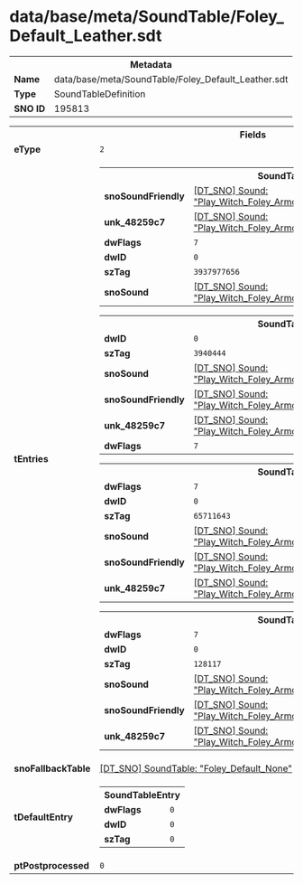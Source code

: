 <h1>data/base/meta/SoundTable/Foley_Default_Leather.sdt</h1><table><tr><th colspan="100%">Metadata</th></tr><tr><td><b>Name</b></td><td>data/base/meta/SoundTable/Foley_Default_Leather.sdt</td></tr><tr><td><b>Type</b></td><td>SoundTableDefinition</td></tr><tr><td><b>SNO ID</b></td><td>195813</td></tr></table>

<table><tr><th colspan="100%">Fields</th></tr><tr><td><b>eType</b></td><td><code>2</code></td></tr><tr><td><b>tEntries</b></td><td><table><tr><th colspan="100%">SoundTableEntry</th></tr><tr><td><b>snoSoundFriendly</b></td><td><a href="..\Sound\Play_Witch_Foley_Armor_LeatherAndJingle_Attack_3P_Friendly.snd.md">[DT_SNO] Sound: "Play_Witch_Foley_Armor_LeatherAndJingle_Attack_3P_Friendly"</a></td></tr><tr><td><b>unk_48259c7</b></td><td><a href="..\Sound\Play_Witch_Foley_Armor_LeatherAndJingle_Attack_3P_Enemy.snd.md">[DT_SNO] Sound: "Play_Witch_Foley_Armor_LeatherAndJingle_Attack_3P_Enemy"</a></td></tr><tr><td><b>dwFlags</b></td><td><code>7</code></td></tr><tr><td><b>dwID</b></td><td><code>0</code></td></tr><tr><td><b>szTag</b></td><td><code>3937977656</code></td></tr><tr><td><b>snoSound</b></td><td><a href="..\Sound\Play_Witch_Foley_Armor_LeatherAndJingle_Attack_1P.snd.md">[DT_SNO] Sound: "Play_Witch_Foley_Armor_LeatherAndJingle_Attack_1P"</a></td></tr></table>


<table><tr><th colspan="100%">SoundTableEntry</th></tr><tr><td><b>dwID</b></td><td><code>0</code></td></tr><tr><td><b>szTag</b></td><td><code>3940444</code></td></tr><tr><td><b>snoSound</b></td><td><a href="..\Sound\Play_Witch_Foley_Armor_LeatherAndJingle_Jump_1P.snd.md">[DT_SNO] Sound: "Play_Witch_Foley_Armor_LeatherAndJingle_Jump_1P"</a></td></tr><tr><td><b>snoSoundFriendly</b></td><td><a href="..\Sound\Play_Witch_Foley_Armor_LeatherAndJingle_Jump_3P_Friendly.snd.md">[DT_SNO] Sound: "Play_Witch_Foley_Armor_LeatherAndJingle_Jump_3P_Friendly"</a></td></tr><tr><td><b>unk_48259c7</b></td><td><a href="..\Sound\Play_Witch_Foley_Armor_LeatherAndJingle_Jump_3P_Enemy.snd.md">[DT_SNO] Sound: "Play_Witch_Foley_Armor_LeatherAndJingle_Jump_3P_Enemy"</a></td></tr><tr><td><b>dwFlags</b></td><td><code>7</code></td></tr></table>


<table><tr><th colspan="100%">SoundTableEntry</th></tr><tr><td><b>dwFlags</b></td><td><code>7</code></td></tr><tr><td><b>dwID</b></td><td><code>0</code></td></tr><tr><td><b>szTag</b></td><td><code>65711643</code></td></tr><tr><td><b>snoSound</b></td><td><a href="..\Sound\Play_Witch_Foley_Armor_LeatherAndJingle_JumpLand_1P.snd.md">[DT_SNO] Sound: "Play_Witch_Foley_Armor_LeatherAndJingle_JumpLand_1P"</a></td></tr><tr><td><b>snoSoundFriendly</b></td><td><a href="..\Sound\Play_Witch_Foley_Armor_LeatherAndJingle_JumpLand_3P_Friendly.snd.md">[DT_SNO] Sound: "Play_Witch_Foley_Armor_LeatherAndJingle_JumpLand_3P_Friendly"</a></td></tr><tr><td><b>unk_48259c7</b></td><td><a href="..\Sound\Play_Witch_Foley_Armor_LeatherAndJingle_JumpLand_3P_Enemy.snd.md">[DT_SNO] Sound: "Play_Witch_Foley_Armor_LeatherAndJingle_JumpLand_3P_Enemy"</a></td></tr></table>


<table><tr><th colspan="100%">SoundTableEntry</th></tr><tr><td><b>dwFlags</b></td><td><code>7</code></td></tr><tr><td><b>dwID</b></td><td><code>0</code></td></tr><tr><td><b>szTag</b></td><td><code>128117</code></td></tr><tr><td><b>snoSound</b></td><td><a href="..\Sound\Play_Witch_Foley_Armor_LeatherAndJingle_Run_1P.snd.md">[DT_SNO] Sound: "Play_Witch_Foley_Armor_LeatherAndJingle_Run_1P"</a></td></tr><tr><td><b>snoSoundFriendly</b></td><td><a href="..\Sound\Play_Witch_Foley_Armor_LeatherAndJingle_Run_3P_Friendly.snd.md">[DT_SNO] Sound: "Play_Witch_Foley_Armor_LeatherAndJingle_Run_3P_Friendly"</a></td></tr><tr><td><b>unk_48259c7</b></td><td><a href="..\Sound\Play_Witch_Foley_Armor_LeatherAndJingle_Run_3P_Enemy.snd.md">[DT_SNO] Sound: "Play_Witch_Foley_Armor_LeatherAndJingle_Run_3P_Enemy"</a></td></tr></table>


</td></tr><tr><td><b>snoFallbackTable</b></td><td><a href="Foley_Default_None.sdt.md">[DT_SNO] SoundTable: "Foley_Default_None"</a></td></tr><tr><td><b>tDefaultEntry</b></td><td><table><tr><th colspan="100%">SoundTableEntry</th></tr><tr><td><b>dwFlags</b></td><td><code>0</code></td></tr><tr><td><b>dwID</b></td><td><code>0</code></td></tr><tr><td><b>szTag</b></td><td><code>0</code></td></tr></table>

</td></tr><tr><td><b>ptPostprocessed</b></td><td><code>0</code></td></tr></table>

